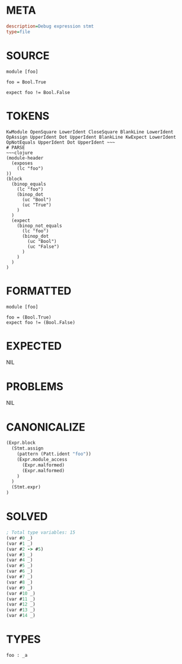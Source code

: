 # META
~~~ini
description=Debug expression stmt
type=file
~~~
# SOURCE
~~~roc
module [foo]

foo = Bool.True

expect foo != Bool.False
~~~
# TOKENS
~~~text
KwModule OpenSquare LowerIdent CloseSquare BlankLine LowerIdent OpAssign UpperIdent Dot UpperIdent BlankLine KwExpect LowerIdent OpNotEquals UpperIdent Dot UpperIdent ~~~
# PARSE
~~~clojure
(module-header
  (exposes
    (lc "foo")
))
(block
  (binop_equals
    (lc "foo")
    (binop_dot
      (uc "Bool")
      (uc "True")
    )
  )
  (expect
    (binop_not_equals
      (lc "foo")
      (binop_dot
        (uc "Bool")
        (uc "False")
      )
    )
  )
)
~~~
# FORMATTED
~~~roc
module [foo]

foo = (Bool.True)
expect foo != (Bool.False)
~~~
# EXPECTED
NIL
# PROBLEMS
NIL
# CANONICALIZE
~~~clojure
(Expr.block
  (Stmt.assign
    (pattern (Patt.ident "foo"))
    (Expr.module_access
      (Expr.malformed)
      (Expr.malformed)
    )
  )
  (Stmt.expr)
)
~~~
# SOLVED
~~~clojure
; Total type variables: 15
(var #0 _)
(var #1 _)
(var #2 -> #5)
(var #3 _)
(var #4 _)
(var #5 _)
(var #6 _)
(var #7 _)
(var #8 _)
(var #9 _)
(var #10 _)
(var #11 _)
(var #12 _)
(var #13 _)
(var #14 _)
~~~
# TYPES
~~~roc
foo : _a
~~~
